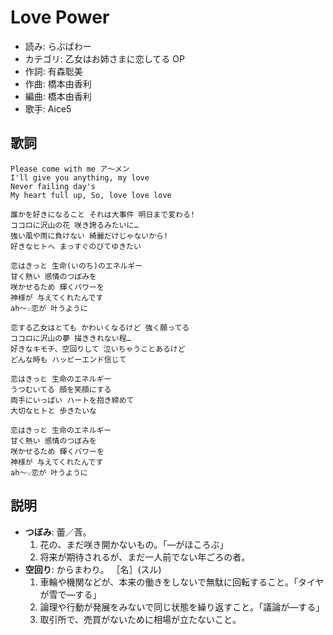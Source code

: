 Love Power
===========

- 読み: らぶぱわー
- カテゴリ: 乙女はお姉さまに恋してる OP
- 作詞: 有森聡美
- 作曲: 橋本由香利
- 編曲: 橋本由香利
- 歌手: Aice5


歌詞
-----

    Please come with me ア〜メン
    I'll give you anything, my love
    Never failing day's
    My heart full up, So, love love love

    誰かを好きになること それは大事件 明日まで変わる!
    ココロに沢山の花 咲き誇るみたいに…
    強い風や雨に負けない 綺麗だけじゃないから!
    好きなヒトへ まっすぐのびてゆきたい

    恋はきっと 生命(いのち)のエネルギー
    甘く熱い 感情のつぼみを
    咲かせるため 輝くパワーを
    神様が 与えてくれたんです
    ah〜☆恋が 叶うように

    恋する乙女はとても かわいくなるけど 強く願ってる
    ココロに沢山の夢 描ききれない程…
    好きなキモチ、空回りして 泣いちゃうことあるけど
    どんな時も ハッピーエンド信じて

    恋はきっと 生命のエネルギー
    うつむいてる 顔を笑顔にする
    両手にいっぱい ハートを抱き締めて
    大切なヒトと 歩きたいな

    恋はきっと 生命のエネルギー
    甘く熱い 感情のつぼみを
    咲かせるため 輝くパワーを
    神様が 与えてくれたんです
    ah〜☆恋が 叶うように


説明
-----

- **つぼみ**: 蕾／莟。
    1. 花の、まだ咲き開かないもの。「―がほころぶ」
    2. 将来が期待されるが、まだ一人前でない年ごろの者。
- **空回り**: からまわり。 ［名］(スル)
    1. 車輪や機関などが、本来の働きをしないで無駄に回転すること。「タイヤが雪で―する」
    2. 論理や行動が発展をみないで同じ状態を繰り返すこと。「議論が―する」
    3. 取引所で、売買がないために相場が立たないこと。
